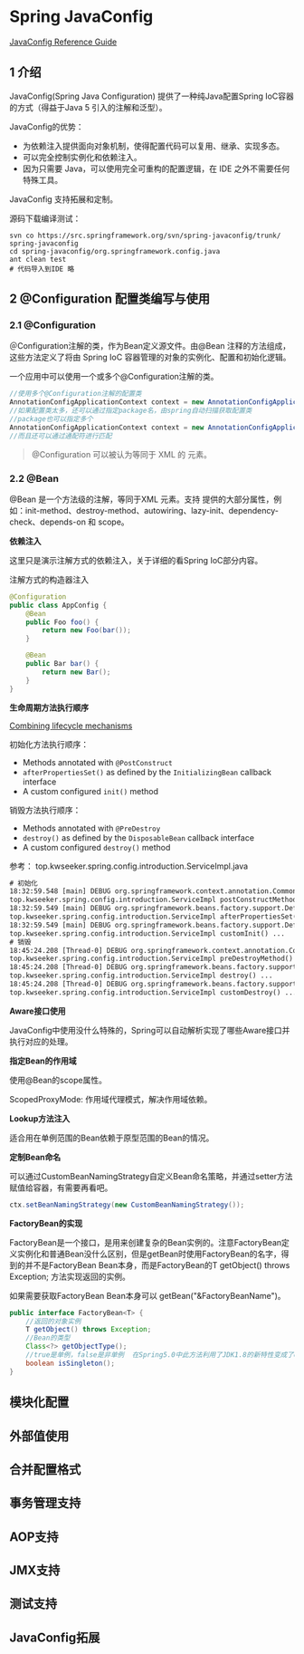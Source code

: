 # Spring JavaConfig

[JavaConfig Reference Guide](https://docs.spring.io/spring-javaconfig/docs/1.0.0.M4/reference/htmlsingle/spring-javaconfig-reference.html)

## 1 介绍

JavaConfig(Spring Java Configuration) 提供了一种纯Java配置Spring IoC容器的方式（得益于Java 5 引入的注解和泛型）。

JavaConfig的优势：

+ 为依赖注入提供面向对象机制，使得配置代码可以复用、继承、实现多态。
+ 可以完全控制实例化和依赖注入。
+ 因为只需要 Java，可以使用完全可重构的配置逻辑，在 IDE 之外不需要任何特殊工具。

JavaConfig 支持拓展和定制。

源码下载编译测试：

```shell
svn co https://src.springframework.org/svn/spring-javaconfig/trunk/ spring-javaconfig
cd spring-javaconfig/org.springframework.config.java
ant clean test
# 代码导入到IDE 略
```

## 2 @Configuration 配置类编写与使用

### 2.1 @Configuration

＠Configuration注解的类，作为Bean定义源文件。由@Bean 注释的方法组成，这些方法定义了将由 Spring IoC 容器管理的对象的实例化、配置和初始化逻辑。

一个应用中可以使用一个或多个@Configuration注解的类。

```java
//使用多个@Configuration注解的配置类
AnnotationConfigApplicationContext context = new AnnotationConfigApplicationContext(AppConfig.class, HttpConfig.class);
//如果配置类太多，还可以通过指定package名，由spring自动扫描获取配置类
//package也可以指定多个
AnnotationConfigApplicationContext context = new AnnotationConfigApplicationContext("top.kwseeker.spring.config.introduction");
//而且还可以通过通配符进行匹配

```

> @Configuration 可以被认为等同于 XML 的 <beans/> 元素。

### 2.2 @Bean

@Bean 是一个方法级的注解，等同于XML <bean/> 元素。支持<bean/> 提供的大部分属性，例如：init-method、destroy-method、autowiring、lazy-init、dependency-check、depends-on 和 scope。

**依赖注入**

这里只是演示注解方式的依赖注入，关于详细的看Spring IoC部分内容。

注解方式的构造器注入

```java
@Configuration
public class AppConfig {
    @Bean
    public Foo foo() {
        return new Foo(bar());
    }

    @Bean
    public Bar bar() {
        return new Bar();
    }
}
```

**生命周期方法执行顺序**

[Combining lifecycle mechanisms](https://docs.spring.io/spring-framework/docs/2.5.x/reference/beans.html#beans-factory-lifecycle-combined-effects)

初始化方法执行顺序：

- Methods annotated with `@PostConstruct`
- `afterPropertiesSet()` as defined by the `InitializingBean` callback interface
- A custom configured `init()` method

销毁方法执行顺序：

- Methods annotated with `@PreDestroy`
- `destroy()` as defined by the `DisposableBean` callback interface
- A custom configured `destroy()` method

参考： top.kwseeker.spring.config.introduction.ServiceImpl.java

```txt
# 初始化
18:32:59.548 [main] DEBUG org.springframework.context.annotation.CommonAnnotationBeanPostProcessor - Invoking init method on bean 'service': public void top.kwseeker.spring.config.introduction.ServiceImpl.postConstructMethod()
top.kwseeker.spring.config.introduction.ServiceImpl postConstructMethod() ...
18:32:59.549 [main] DEBUG org.springframework.beans.factory.support.DefaultListableBeanFactory - Invoking afterPropertiesSet() on bean with name 'service'
top.kwseeker.spring.config.introduction.ServiceImpl afterPropertiesSet() ...
18:32:59.549 [main] DEBUG org.springframework.beans.factory.support.DefaultListableBeanFactory - Invoking init method  'customInit' on bean with name 'service'
top.kwseeker.spring.config.introduction.ServiceImpl customInit() ...
# 销毁
18:45:24.208 [Thread-0] DEBUG org.springframework.context.annotation.CommonAnnotationBeanPostProcessor - Invoking destroy method on bean 'service': public void top.kwseeker.spring.config.introduction.ServiceImpl.preDestroyMethod()
top.kwseeker.spring.config.introduction.ServiceImpl preDestroyMethod() ...
18:45:24.208 [Thread-0] DEBUG org.springframework.beans.factory.support.DisposableBeanAdapter - Invoking destroy() on bean with name 'service'
top.kwseeker.spring.config.introduction.ServiceImpl destroy() ...
18:45:24.208 [Thread-0] DEBUG org.springframework.beans.factory.support.DisposableBeanAdapter - Invoking destroy method 'customDestroy' on bean with name 'service'
top.kwseeker.spring.config.introduction.ServiceImpl customDestroy() ...
```

**Aware接口使用**

JavaConfig中使用没什么特殊的，Spring可以自动解析实现了哪些Aware接口并执行对应的处理。

**指定Bean的作用域**

使用@Bean的scope属性。

ScopedProxyMode: 作用域代理模式，解决作用域依赖。

**Lookup方法注入**

适合用在单例范围的Bean依赖于原型范围的Bean的情况。

**定制Bean命名**

可以通过CustomBeanNamingStrategy自定义Bean命名策略，并通过setter方法赋值给容器，有需要再看吧。

```java
ctx.setBeanNamingStrategy(new CustomBeanNamingStrategy());
```

**FactoryBean的实现**

FactoryBean是一个接口，是用来创建复杂的Bean实例的。注意FactoryBean定义实例化和普通Bean没什么区别，但是getBean时使用FactoryBean的名字，得到的并不是FactoryBean Bean本身，而是FactoryBean的T getObject() throws Exception; 方法实现返回的实例。

如果需要获取FactoryBean Bean本身可以 getBean("&FactoryBeanName")。

```java
public interface FactoryBean<T> {
    //返回的对象实例
    T getObject() throws Exception;
    //Bean的类型
    Class<?> getObjectType();
    //true是单例，false是非单例  在Spring5.0中此方法利用了JDK1.8的新特性变成了default方法，返回true
    boolean isSingleton();
}
```



## 模块化配置



## 外部值使用



## 合并配置格式



## 事务管理支持



## AOP支持



## JMX支持



## 测试支持



## JavaConfig拓展

